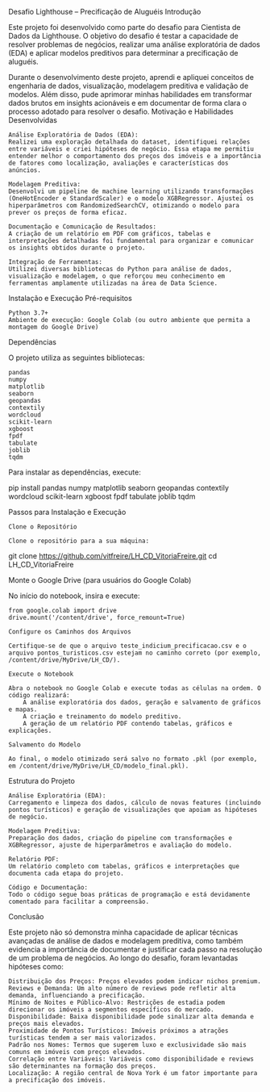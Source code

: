 Desafio Lighthouse – Precificação de Aluguéis
Introdução

Este projeto foi desenvolvido como parte do desafio para Cientista de Dados da Lighthouse. O objetivo do desafio é testar a capacidade de resolver problemas de negócios, realizar uma análise exploratória de dados (EDA) e aplicar modelos preditivos para determinar a precificação de aluguéis.

Durante o desenvolvimento deste projeto, aprendi e apliquei conceitos de engenharia de dados, visualização, modelagem preditiva e validação de modelos. Além disso, pude aprimorar minhas habilidades em transformar dados brutos em insights acionáveis e em documentar de forma clara o processo adotado para resolver o desafio.
Motivação e Habilidades Desenvolvidas

    Análise Exploratória de Dados (EDA):
    Realizei uma exploração detalhada do dataset, identifiquei relações entre variáveis e criei hipóteses de negócio. Essa etapa me permitiu entender melhor o comportamento dos preços dos imóveis e a importância de fatores como localização, avaliações e características dos anúncios.

    Modelagem Preditiva:
    Desenvolvi um pipeline de machine learning utilizando transformações (OneHotEncoder e StandardScaler) e o modelo XGBRegressor. Ajustei os hiperparâmetros com RandomizedSearchCV, otimizando o modelo para prever os preços de forma eficaz.

    Documentação e Comunicação de Resultados:
    A criação de um relatório em PDF com gráficos, tabelas e interpretações detalhadas foi fundamental para organizar e comunicar os insights obtidos durante o projeto.

    Integração de Ferramentas:
    Utilizei diversas bibliotecas do Python para análise de dados, visualização e modelagem, o que reforçou meu conhecimento em ferramentas amplamente utilizadas na área de Data Science.

Instalação e Execução
Pré-requisitos

    Python 3.7+
    Ambiente de execução: Google Colab (ou outro ambiente que permita a montagem do Google Drive)

Dependências

O projeto utiliza as seguintes bibliotecas:

    pandas
    numpy
    matplotlib
    seaborn
    geopandas
    contextily
    wordcloud
    scikit-learn
    xgboost
    fpdf
    tabulate
    joblib
    tqdm

Para instalar as dependências, execute:

pip install pandas numpy matplotlib seaborn geopandas contextily wordcloud scikit-learn xgboost fpdf tabulate joblib tqdm

Passos para Instalação e Execução

    Clone o Repositório

    Clone o repositório para a sua máquina:

git clone https://github.com/vitfreire/LH_CD_VitoriaFreire.git
cd LH_CD_VitoriaFreire

Monte o Google Drive (para usuários do Google Colab)

No início do notebook, insira e execute:

    from google.colab import drive
    drive.mount('/content/drive', force_remount=True)

    Configure os Caminhos dos Arquivos

    Certifique-se de que o arquivo teste_indicium_precificacao.csv e o arquivo pontos_turisticos.csv estejam no caminho correto (por exemplo, /content/drive/MyDrive/LH_CD/).

    Execute o Notebook

    Abra o notebook no Google Colab e execute todas as células na ordem. O código realizará:
        A análise exploratória dos dados, geração e salvamento de gráficos e mapas.
        A criação e treinamento do modelo preditivo.
        A geração de um relatório PDF contendo tabelas, gráficos e explicações.

    Salvamento do Modelo

    Ao final, o modelo otimizado será salvo no formato .pkl (por exemplo, em /content/drive/MyDrive/LH_CD/modelo_final.pkl).

Estrutura do Projeto

    Análise Exploratória (EDA):
    Carregamento e limpeza dos dados, cálculo de novas features (incluindo pontos turísticos) e geração de visualizações que apoiam as hipóteses de negócio.

    Modelagem Preditiva:
    Preparação dos dados, criação do pipeline com transformações e XGBRegressor, ajuste de hiperparâmetros e avaliação do modelo.

    Relatório PDF:
    Um relatório completo com tabelas, gráficos e interpretações que documenta cada etapa do projeto.

    Código e Documentação:
    Todo o código segue boas práticas de programação e está devidamente comentado para facilitar a compreensão.

Conclusão

Este projeto não só demonstra minha capacidade de aplicar técnicas avançadas de análise de dados e modelagem preditiva, como também evidencia a importância de documentar e justificar cada passo na resolução de um problema de negócios. Ao longo do desafio, foram levantadas hipóteses como:

    Distribuição dos Preços: Preços elevados podem indicar nichos premium.
    Reviews e Demanda: Um alto número de reviews pode refletir alta demanda, influenciando a precificação.
    Mínimo de Noites e Público-Alvo: Restrições de estadia podem direcionar os imóveis a segmentos específicos do mercado.
    Disponibilidade: Baixa disponibilidade pode sinalizar alta demanda e preços mais elevados.
    Proximidade de Pontos Turísticos: Imóveis próximos a atrações turísticas tendem a ser mais valorizados.
    Padrão nos Nomes: Termos que sugerem luxo e exclusividade são mais comuns em imóveis com preços elevados.
    Correlação entre Variáveis: Variáveis como disponibilidade e reviews são determinantes na formação dos preços.
    Localização: A região central de Nova York é um fator importante para a precificação dos imóveis.
